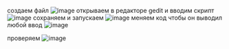 создаем файл ![image](https://github.com/user-attachments/assets/89e33c1e-3764-4ce3-ba59-7266070af49d)
открываем в редакторе gedit и вводим скрипт  ![image](https://github.com/user-attachments/assets/fe39b1e6-9ed8-4d58-8057-651ab9f8c12f)
сохраняем и запускаем ![image](https://github.com/user-attachments/assets/7c8cefb5-c0bb-4e56-ab4f-5bb703d216cf)
меняем код чтобы он выводил любой ввод ![image](https://github.com/user-attachments/assets/acbf1128-dbd2-42b7-ad9b-7c252706542e)

проверяем ![image](https://github.com/user-attachments/assets/bbf3be0f-5634-40ae-b888-7ddae188d13f)


